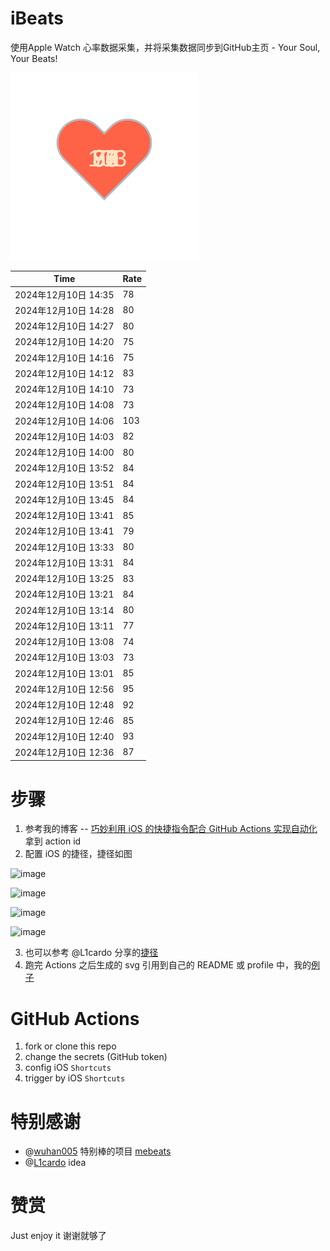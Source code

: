 # iBeats
使用Apple Watch 心率数据采集，并将采集数据同步到GitHub主页 - Your Soul, Your Beats!

![](./files/heart.svg)

<!--START_SECTION:my_heart_rate-->
| Time | Rate | 
 | ---- | ---- | 
| 2024年12月10日 14:35 | 78 |
| 2024年12月10日 14:28 | 80 |
| 2024年12月10日 14:27 | 80 |
| 2024年12月10日 14:20 | 75 |
| 2024年12月10日 14:16 | 75 |
| 2024年12月10日 14:12 | 83 |
| 2024年12月10日 14:10 | 73 |
| 2024年12月10日 14:08 | 73 |
| 2024年12月10日 14:06 | 103 |
| 2024年12月10日 14:03 | 82 |
| 2024年12月10日 14:00 | 80 |
| 2024年12月10日 13:52 | 84 |
| 2024年12月10日 13:51 | 84 |
| 2024年12月10日 13:45 | 84 |
| 2024年12月10日 13:41 | 85 |
| 2024年12月10日 13:41 | 79 |
| 2024年12月10日 13:33 | 80 |
| 2024年12月10日 13:31 | 84 |
| 2024年12月10日 13:25 | 83 |
| 2024年12月10日 13:21 | 84 |
| 2024年12月10日 13:14 | 80 |
| 2024年12月10日 13:11 | 77 |
| 2024年12月10日 13:08 | 74 |
| 2024年12月10日 13:03 | 73 |
| 2024年12月10日 13:01 | 85 |
| 2024年12月10日 12:56 | 95 |
| 2024年12月10日 12:48 | 92 |
| 2024年12月10日 12:46 | 85 |
| 2024年12月10日 12:40 | 93 |
| 2024年12月10日 12:36 | 87 |

<!--END_SECTION:my_heart_rate-->

# 步骤
1. 参考我的博客 -- [巧妙利用 iOS 的快捷指令配合 GitHub Actions 实现自动化](https://github.com/yihong0618/gitblog/issues/198) 拿到 action id
2. 配置 iOS 的捷径，捷径如图

![image](https://user-images.githubusercontent.com/15976103/122154218-0db0b480-ce97-11eb-93bb-5aec07c558dc.png)

![image](https://user-images.githubusercontent.com/15976103/122154236-186b4980-ce97-11eb-8e4b-70551a0391ae.png)

![image](https://user-images.githubusercontent.com/15976103/122154268-2d47dd00-ce97-11eb-902e-3acf292265a9.png)

![image](https://user-images.githubusercontent.com/15976103/122174055-fa144680-ceb4-11eb-9be2-3eb83cd516f7.png)

3. 也可以参考 @L1cardo 分享的[捷径](https://www.icloud.com/shortcuts/6ab6047b459c41ad822ad6b94b1c03d4)
4. 跑完 Actions 之后生成的 svg 引用到自己的 README 或 profile 中，我的[例子](https://github.com/yihong0618) 

# GitHub Actions

1. fork or clone this repo
2. change the secrets (GitHub token)
3. config iOS `Shortcuts` 
4. trigger by iOS `Shortcuts`

# 特别感谢
- @[wuhan005](https://github.com/wuhan005) 特别棒的项目 [mebeats](https://github.com/wuhan005/mebeats)
- @[L1cardo](https://github.com/L1cardo) idea

# 赞赏
Just enjoy it
谢谢就够了
